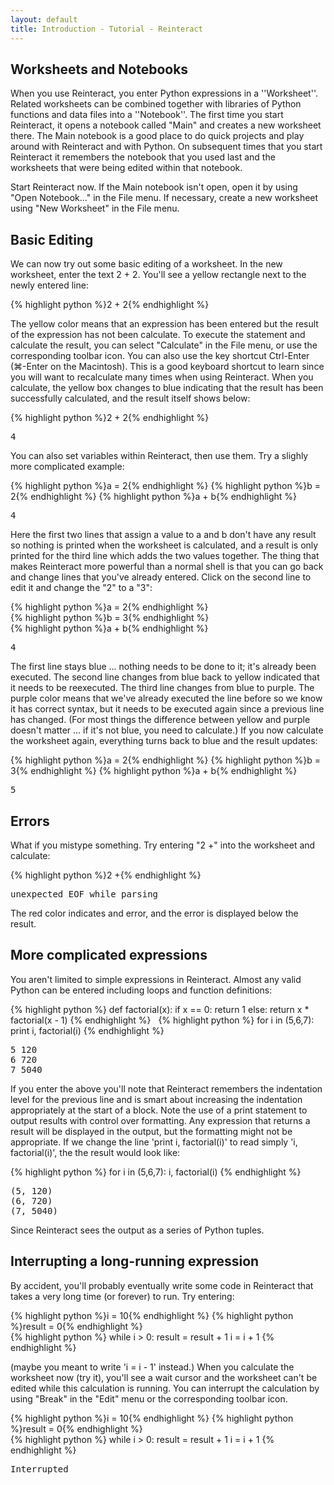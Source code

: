 ```yaml
---
layout: default
title: Introduction - Tutorial - Reinteract
---
```


Worksheets and Notebooks
------------------------

When you use Reinteract, you enter Python expressions in a ''Worksheet''. Related worksheets can be combined together with libraries of Python functions and data files into a ''Notebook''. The first time you start Reinteract, it opens a notebook called "Main" and creates a new worksheet there. The Main notebook is a good place to do quick projects and play around with Reinteract and with Python. On subsequent times that you start Reinteract it remembers the notebook that you used last and the worksheets that were being edited within that notebook.

Start Reinteract now. If the Main notebook isn't open, open it by using "Open Notebook..." in the File menu. If necessary, create a new worksheet using "New Worksheet" in the File menu.

Basic Editing
-------------

We can now try out some basic editing of a worksheet. In the new worksheet, enter the text 2 + 2. You'll see a yellow rectangle next to the newly entered line:

<div class="codegroup">
<div class="edited">{% highlight python %}2 + 2{% endhighlight %}</div>
</div>

The yellow color means that an expression has been entered but the result of the expression has not been calculate. To execute the statement and calculate the result, you can select "Calculate" in the File menu, or use the corresponding toolbar icon. You can also use the key shortcut Ctrl-Enter (⌘-Enter on the Macintosh). This is a good keyboard shortcut to learn since you will want to recalculate many times when using Reinteract. When you calculate, the yellow box changes to blue indicating that the result has been successfully calculated, and the result itself shows below:

<div class="codegroup">
{% highlight python %}2 + 2{% endhighlight %}
<pre class="output">4</pre>
</div>


You can also set variables within Reinteract, then use them. Try a slighly more complicated example:

<div class="codegroup">
{% highlight python %}a = 2{% endhighlight %}
{% highlight python %}b = 2{% endhighlight %}
{% highlight python %}a + b{% endhighlight %}
<pre class="output">4</pre>
</div>

Here the first two lines that assign a value to a and b don't have any result so nothing is printed when the worksheet is calculated, and a result is only printed for the third line which adds the two values together. The thing that makes Reinteract more powerful than a normal shell is that you can go back and change lines that you've already entered. Click on the second line to edit it and change the "2" to a "3":

<div class="codegroup">
{% highlight python %}a = 2{% endhighlight %}
<div class="edited">{% highlight python %}b = 3{% endhighlight %}</div>
<div class="old">{% highlight python %}a + b{% endhighlight %}</div>
<pre class="output old">4</pre>
</div>

The first line stays blue ... nothing needs to be done to it; it's already been executed. The second line changes from blue back to yellow indicated that it needs to be reexecuted. The third line changes from blue to purple. The purple color means that we've already executed the line before so we know it has correct syntax, but it needs to be executed again since a previous line has changed. (For most things the difference between yellow and purple doesn't matter ... if it's not blue, you need to calculate.) If you now calculate the worksheet again, everything turns back to blue and the result updates:

<div class="codegroup">
{% highlight python %}a = 2{% endhighlight %}
{% highlight python %}b = 3{% endhighlight %}
{% highlight python %}a + b{% endhighlight %}
<pre class="output">5</pre>
</div>

Errors
------

What if you mistype something. Try entering "2 +" into the worksheet and calculate:

<div class="codegroup">
<div class="error errorhighlight">{% highlight python %}2 +{% endhighlight %}</div>
<pre class="output error">unexpected EOF while parsing</pre>
</div>

The red color indicates and error, and the error is displayed below the result.

More complicated expressions
----------------------------

You aren't limited to simple expressions in Reinteract. Almost any valid Python can be entered including loops and function definitions:

<div class="codegroup">
{% highlight python %}
def factorial(x):
    if x == 0:
        return 1
    else:
        return x * factorial(x - 1)
{% endhighlight %}
&nbsp;
{% highlight python %}
for i in (5,6,7):
    print i, factorial(i)
{% endhighlight %}
<pre class="output">5 120
6 720
7 5040</pre>
</div>

If you enter the above you'll note that Reinteract remembers the indentation level for the previous line and is smart about increasing the indentation appropriately at the start of a block. Note the use of a print statement to output results with control over formatting. Any expression that returns a result will be displayed in the output, but the formatting might not be appropriate. If we change the line 'print i, factorial(i)' to read simply 'i, factorial(i)', the the result would look like:

<div class="codegroup">
{% highlight python %}
for i in (5,6,7):
    i, factorial(i)
{% endhighlight %}
<pre class="output">(5, 120)
(6, 720)
(7, 5040)</pre>
</div>

Since Reinteract sees the output as a series of Python tuples.

Interrupting a long-running expression
--------------------------------------

By accident, you'll probably eventually write some code in Reinteract that takes a very long time (or forever) to run. Try entering:

<div class="codegroup">
{% highlight python %}i = 10{% endhighlight %}
{% highlight python %}result = 0{% endhighlight %}
<div class="running">{% highlight python %}
while i > 0:
    result = result + 1
    i = i + 1
{% endhighlight %}</div>
</div>


(maybe you meant to write 'i = i - 1' instead.) When you calculate the worksheet now (try it), you'll see a wait cursor and the worksheet can't be edited while this calculation is running. You can interrupt the calculation by using "Break" in the "Edit" menu or the corresponding toolbar icon.

<div class="codegroup">
{% highlight python %}i = 10{% endhighlight %}
{% highlight python %}result = 0{% endhighlight %}
<div class="error">{% highlight python %}
while i > 0:
    result = result + 1
    i = i + 1
{% endhighlight %}</div>
<pre class="output error">Interrupted</pre>
</div>
